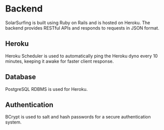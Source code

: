 # Backend

SolarSurfing is built using Ruby on Rails and is hosted on Heroku. The backend provides RESTful APIs and responds to requests in JSON format.

## Heroku

Heroku Scheduler is used to automatically ping the Heroku dyno every 10 minutes, keeping it awake for faster client response.

## Database

PostgreSQL RDBMS is used for Heroku.

## Authentication

BCrypt is used to salt and hash passwords for a secure authentication system.
